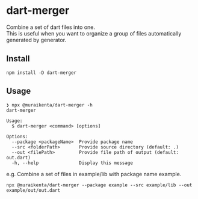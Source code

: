 # dart-merger

Combine a set of dart files into one. \
This is useful when you want to organize a group of files automatically generated by generator.

## Install

```
npm install -D dart-merger
```

## Usage

```
❯ npx @muraikenta/dart-merger -h
dart-merger

Usage:
  $ dart-merger <command> [options]

Options:
  --package <packageName>  Provide package name
  --src <folderPath>       Provide source directory (default: .)
  --out <filePath>         Provide file path of output (default: out.dart)
  -h, --help               Display this message
```

e.g. Combine a set of files in example/lib with package name example.

```
npx @muraikenta/dart-merger --package example --src example/lib --out example/out/out.dart
```
